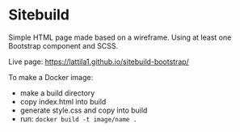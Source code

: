 # Sitebuild

Simple HTML page made based on a wireframe. Using at least one Bootstrap component and SCSS.

Live page: https://lattila1.github.io/sitebuild-bootstrap/

To make a Docker image:

- make a build directory
- copy index.html into build
- generate style.css and copy into build
- run: `docker build -t image/name .`
